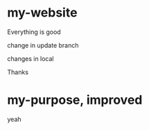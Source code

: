 # my-website
Everything is good

change in update branch

changes in local

Thanks

# my-purpose, improved

yeah

